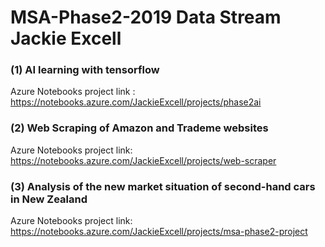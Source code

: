 # MSA-Phase2-2019 Data Stream Jackie Excell
### (1) AI learning with tensorflow
Azure Notebooks project link : https://notebooks.azure.com/JackieExcell/projects/phase2ai

### (2) Web Scraping of Amazon and Trademe websites

Azure Notebooks project link: https://notebooks.azure.com/JackieExcell/projects/web-scraper

### (3) Analysis of the new market situation of second-hand cars in New Zealand

Azure Notebooks project link: https://notebooks.azure.com/JackieExcell/projects/msa-phase2-project

